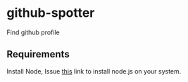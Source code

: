 # github-spotter
Find github profile 

## Requirements 
Install Node, 
    Issue [this](https://nodejs.org/en/download/) link to install node.js on your system.
